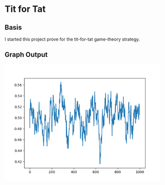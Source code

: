 # Tit for Tat #

## Basis ##
I started this project prove for the tit-for-tat game-theory strategy.

## Graph Output ##
![1000 Iterations Output](graphs/1000.png)
